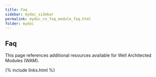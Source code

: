 ```yaml
---
title: Faq
sidebar: mydoc_sidebar
permalink: mydoc_cn_faq_module_faq.html
folder: mydoc
---
```


## Faq
This page references additional resources available for Well Architected Modules (WAM).

{% include links.html %}
